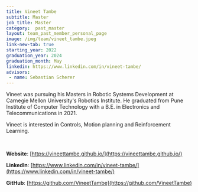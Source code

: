 ```yaml
---
title: Vineet Tambe
subtitle: Master
job_title: Master
category:  past_master
layout: team_past_member_personal_page
image: /img/team/vineet_tambe.jpeg
link-new-tab: true
starting_year: 2022
graduation_year: 2024
graduation_month: May
linkedin: https://www.linkedin.com/in/vineet-tambe/
advisors:
 - name: Sebastian Scherer
---
```


Vineet was pursuing his Masters in Robotic Systems Development at Carnegie Mellon University's Robotics Institute. He graduated from Pune Institute of Computer Technology with a B.E. in Electronics and Telecommunications in 2021. 

Vineet is interested in Controls, Motion planning and Reinforcement Learning.

<br>

**Website**: [https://vineettambe.github.io/](https://vineettambe.github.io/)

**LinkedIn**: [https://www.linkedin.com/in/vineet-tambe/](https://www.linkedin.com/in/vineet-tambe/)

**GitHub**: [https://github.com/VineetTambe](https://github.com/VineetTambe)
